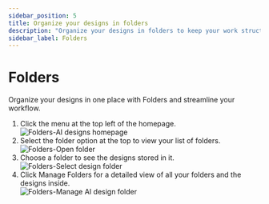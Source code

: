 ```yaml
---
sidebar_position: 5
title: Organize your designs in folders
description: "Organize your designs in folders to keep your work structured and easily accessible."
sidebar_label: Folders
---
```


# Folders

Organize your designs in one place with Folders and streamline your workflow.
<ol>
  <li>Click the menu at the top left of the homepage.</li>
  <img src="/img/account-settings/folders/1_folders_ai-designs-homepage.png" alt="Folders-AI designs homepage" />
  <li>Select the folder option at the top to view your list of folders.</li>
  <img src="/img/account-settings/folders/2_folders_open-folder.png" alt="Folders-Open folder" />
  <li>Choose a folder to see the designs stored in it.</li>
  <img src="/img/account-settings/folders/3_folders_select-design-folder.png" alt="Folders-Select design folder" />
  <li>Click Manage Folders for a detailed view of all your folders and the designs inside.</li>
  <img src="/img/account-settings/folders/4_folders_manage-ai-design-folder.png" alt="Folders-Manage AI design folder" />
</ol>
